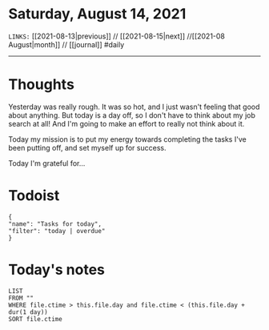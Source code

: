 # Saturday, August 14, 2021
`LINKS:` [[2021-08-13|previous]] // [[2021-08-15|next]] //[[2021-08 August|month]] // [[journal]] 
#daily

---
# Thoughts
Yesterday was really rough. It was so hot, and I just wasn't feeling that good about anything. But today is a day off, so I don't have to think about my job search at all! And I'm going to make an effort to really not think about it. 

Today my mission is to put my energy towards completing the tasks I've been putting off, and set myself up for success. 

Today I'm grateful for...

# Todoist
```todoist
{
"name": "Tasks for today",
"filter": "today | overdue"
}
```

# Today's notes
```dataview
LIST 
FROM ""
WHERE file.ctime > this.file.day and file.ctime < (this.file.day + dur(1 day))
SORT file.ctime
```
